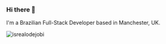 ### Hi there 👋

I'm a Brazilian Full-Stack Developer based in Manchester, UK.

<p align="left"> <img src="https://komarev.com/ghpvc/?username=ismaelpaul&label=Profile%20views&color=0e75b6&style=flat" alt="isrealodejobi" />
</p>
<!--
**ismaelpaul/ismaelpaul** is a ✨ _special_ ✨ repository because its `README.md` (this file) appears on your GitHub profile.

Here are some ideas to get you started:

- 🔭 I’m currently working on ...
- 🌱 I’m currently learning ...
- 👯 I’m looking to collaborate on ...
- 🤔 I’m looking for help with ...
- 💬 Ask me about ...
- 📫 How to reach me: ...
- 😄 Pronouns: ...
- ⚡ Fun fact: ...
-->
